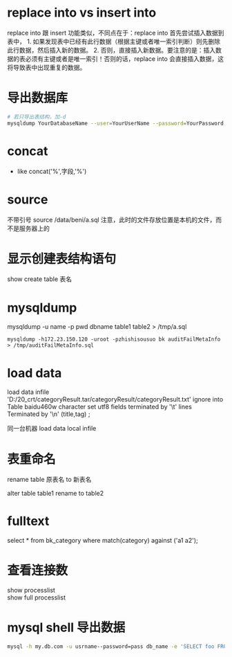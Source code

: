 # replace into vs insert into

replace into 跟 insert 功能类似，不同点在于：replace into 首先尝试插入数据到表中， 1. 如果发现表中已经有此行数据（根据主键或者唯一索引判断）则先删除此行数据，然后插入新的数据。 2. 否则，直接插入新数据。要注意的是：插入数据的表必须有主键或者是唯一索引！否则的话，replace into 会直接插入数据，这将导致表中出现重复的数据。

# 导出数据库
```Bash
# 若只导出表结构，加-d
mysqldump YourDatabaseName --user=YourUserName --password=YourPassword 
```

# concat

* like concat('%',字段,'%')

# source
  不带引号
  source /data/beni/a.sql 注意，此时的文件存放位置是本机的文件，而不是服务器上的

# 显示创建表结构语句
  show create table 表名

# mysqldump

mysqldump -u name -p pwd dbname table1 table2 > /tmp/a.sql
```
mysqldump -h172.23.150.120 -uroot -pzhishisousuo bk auditFailMetaInfo > /tmp/auditFailMetaInfo.sql

```

# load data

load data infile 'D:/20_crt/categoryResult.tar/categoryResult/categoryResult.txt' ignore into Table baidu460w character set utf8 fields terminated by '\t' lines Terminated by '\n' (title,tag) ;

同一台机器  load  data local infile

# 表重命名
  rename table 原表名 to 新表名

  alter table table1 rename to table2
# fulltext

select * from bk_category where match(category) against ('a1 a2');

# 查看连接数
  show processlist  
  show full processlist

# mysql shell 导出数据
```Bash
mysql -h my.db.com -u usrname--password=pass db_name -e 'SELECT foo FROM bar' > /tmp/myfile.txt
```
